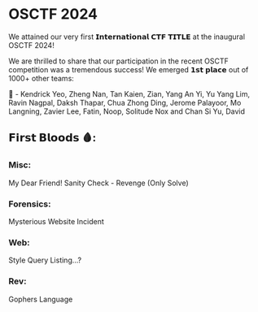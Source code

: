 # OSCTF 2024

We attained our very first 𝗜𝗻𝘁𝗲𝗿𝗻𝗮𝘁𝗶𝗼𝗻𝗮𝗹 𝗖𝗧𝗙 𝗧𝗜𝗧𝗟𝗘 at the inaugural OSCTF 2024!

We are thrilled to share that our participation in the recent OSCTF competition was a tremendous success! We emerged 𝟭𝘀𝘁 𝗽𝗹𝗮𝗰𝗲 out of 1000+ other teams:

🥇  - Kendrick Yeo, Zheng Nan, Tan Kaien, Zian, Yang An Yi, Yu Yang Lim, Ravin Nagpal, Daksh Thapar, Chua Zhong Ding, Jerome Palayoor, Mo Langning, Zavier Lee, Fatin, Noop, Solitude Nox and Chan Si Yu, David

## 𝗙𝗶𝗿𝘀𝘁 𝗕𝗹𝗼𝗼𝗱𝘀 🩸:
### Misc:
My Dear Friend!
Sanity Check - Revenge (Only Solve)
### Forensics:
Mysterious Website Incident
### Web:
Style Query Listing...?
### Rev:
Gophers Language
